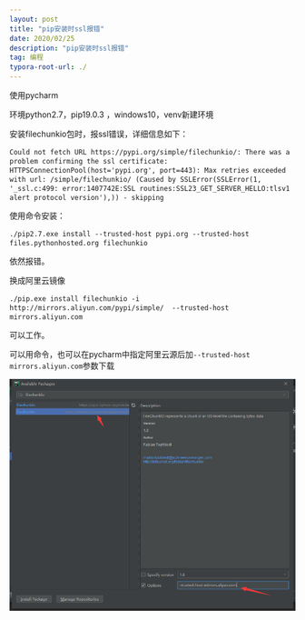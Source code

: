 ```yaml
---
layout: post
title: "pip安装时ssl报错"
date: 2020/02/25
description: "pip安装时ssl报错"
tag: 编程
typora-root-url: ./
---
```


使用pycharm  

环境python2.7，pip19.0.3 ，windows10，venv新建环境

安装filechunkio包时，报ssl错误，详细信息如下：

```shell
Could not fetch URL https://pypi.org/simple/filechunkio/: There was a problem confirming the ssl certificate: HTTPSConnectionPool(host='pypi.org', port=443): Max retries exceeded with url: /simple/filechunkio/ (Caused by SSLError(SSLError(1, '_ssl.c:499: error:1407742E:SSL routines:SSL23_GET_SERVER_HELLO:tlsv1 alert protocol version'),)) - skipping
```

使用命令安装：

```
./pip2.7.exe install --trusted-host pypi.org --trusted-host files.pythonhosted.org filechunkio
```

依然报错。

换成阿里云镜像

```
./pip.exe install filechunkio -i http://mirrors.aliyun.com/pypi/simple/  --trusted-host mirrors.aliyun.com
```

可以工作。

可以用命令，也可以在pycharm中指定阿里云源后加`--trusted-host mirrors.aliyun.com`参数下载

![aliyuninstall](/images/pycharm/aliyuninstall.png)